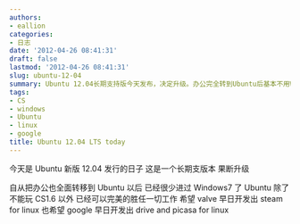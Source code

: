 ```yaml
---
authors:
- eallion
categories:
- 日志
date: '2012-04-26 08:41:31'
draft: false
lastmod: '2012-04-26 08:41:31'
slug: ubuntu-12-04
summary: Ubuntu 12.04长期支持版今天发布，决定升级。办公完全转到Ubuntu后基本不用Win7了，现在除了玩不了CS1.6其他工作都能完美处理。期待Valve推出Linux版Steam，也希望Google尽快发布Linux版的Drive和Picasa。
tags:
- CS
- windows
- Ubuntu
- linux
- google
title: Ubuntu 12.04 LTS today
---
```


今天是 Ubuntu 新版 12.04 发行的日子
这是一个长期支版本
果断升级

自从把办公也全面转移到 Ubuntu 以后
已经很少进过 Windows7 了
Ubuntu 除了不能玩 CS1.6 以外
已经可以完美的胜任一切工作
希望 valve 早日开发出 steam for linux
也希望 google 早日开发出 drive and picasa for linux